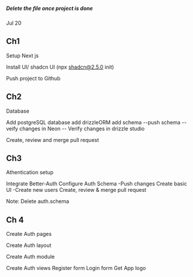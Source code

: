 ##### Delete the file once project is done

Jul 20

## Ch1

Setup Next js

Install UI/ shadcn UI (npx shadcn@2.5.0 init)

Push project to Github

## Ch2

Database

Add postgreSQL database
add drizzleORM
add schema
--push schema
--veify changes in Neon
-- Verify changes in drizzle studio

Create, review and merge pull request

## Ch3

Athentication setup

Integrate Better-Auth
Configure Auth Schema
-Push changes
Create basic UI
-Create new users
Create, review & merge pull request

Note: Delete auth.schema

## Ch 4

Create Auth pages

Create Auth layout

Create Auth module

Create Auth views
Register form
Login form
Get App logo
